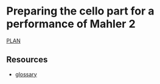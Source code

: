 # Preparing the cello part for a performance of Mahler 2

[PLAN](https://dougapd.atlassian.net/browse/PAUL-160)

## Resources
- [glossary](https://mahlerfoundation.org/mahler/compositions/zoneless/glossary/)
